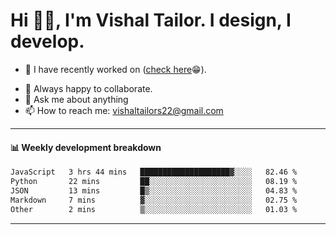# Hi 👋🏻, I'm Vishal Tailor. I design, I develop.

- 🔭 I have recently worked on ([check here](https://vishaltailor.com)😁).
<!-- - 🎦 Currently watching: JavaScript: The Hard Parts By Will Sentance. -->
- 👯 Always happy to collaborate.
- 💬 Ask me about anything
- 📫 How to reach me: <a href="mailto:vishaltailors22@gmail.com">vishaltailors22@gmail.com</a>

<hr /> 
<h4>📊 Weekly development breakdown</h4>
<!--START_SECTION:waka-->

```txt
JavaScript   3 hrs 44 mins   ████████████████████▓░░░░   82.46 %
Python       22 mins         ██░░░░░░░░░░░░░░░░░░░░░░░   08.19 %
JSON         13 mins         █▒░░░░░░░░░░░░░░░░░░░░░░░   04.83 %
Markdown     7 mins          ▓░░░░░░░░░░░░░░░░░░░░░░░░   02.75 %
Other        2 mins          ▒░░░░░░░░░░░░░░░░░░░░░░░░   01.03 %
```

<!--END_SECTION:waka-->
<hr /> 

<!-- ![](./profile-3d-contrib/profile-green-animate.svg) -->
